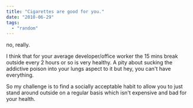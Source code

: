 ```yaml
---
title: "Cigarettes are good for you."
date: "2010-06-29"
tags: 
  - "random"
---
```


no, really.

I think that for your average developer/office worker the 15 mins break outside every 2 hours or so is very healthy. A pity about sucking the addictive poison into your lungs aspect to it but hey, you can't have everything.

So my challenge is to find a socially acceptable habit to allow you to just stand around outside on a regular basis which isn't expensive and bad for your health.

